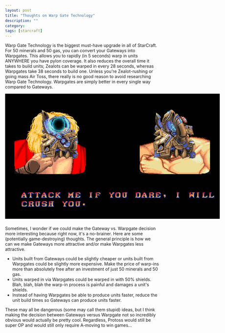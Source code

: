 ```yaml
---
layout: post
title: "Thoughts on Warp Gate Technology"
description: ""
category: 
tags: [starcraft]
---
```


Warp Gate Technology is the biggest must-have upgrade in all of StarCraft. For 50 minerals and 50 gas, you can convert your Gateways into Warpgates. This allows you to rapidly (in 5 seconds) warp in units ANYWHERE you have pylon coverage. It also reduces the overall time it takes to build units; Zealots can be warped in every 28 seconds, whereas Warpgates take 38 seconds to build one. Unless you're Zealot-rushing or going mass Air Toss, there really is no good reason to avoid researching Warp Gate Technology. Warpgates are simply better in every single way compared to Gateways.

<div>
	<img class="rounded-corners" style="max-width: 700px; border: 1px solid #000000;" src="/assets/images/posts/2014-08-14/gate_fight.png"/>
	<p class="caption-text" style="line-height: 1.5em; margin-bottom: 20px;"><strong></strong></p>
</div>

Sometimes, I wonder if we could make the Gateway vs. Warpgate decision more interesting because right now, it's a no-brainer. Here are some (potentially game-destroying) thoughts. The general principle is how we can we make Gateways more attractive and/or make Warpgates less attractive. 

* Units built from Gateways could be slightly cheaper or units built from Warpgates could be slightly more expensive. Make the price of warp-ins more than absolutely free after an investment of just 50 minerals and 50 gas.
* Units warped in via Warpgates could be warped in with 50% shields. Blah, blah, blah the warp-in process is painful and damages a unit's shields. 
* Instead of having Warpgates be able to produce units faster, reduce the unit build times so Gateways can produce units faster. 

These may all be dangerous (some may call them stupid) ideas, but I think making the decision between Gateways versus Warpgate not so incredibly obvious would actually be pretty cool. Regardless, Protoss would still be super OP and would still only require A-moving to win games...
